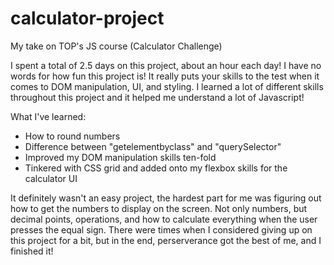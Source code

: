 # calculator-project
My take on TOP's JS course (Calculator Challenge)

I spent a total of 2.5 days on this project, about an hour each day! I have no words for how fun this project is! It really puts your skills to the test when it comes to DOM manipulation, UI, and styling. I learned a lot of different skills throughout this project and it helped me understand a lot of Javascript!

What I've learned:

- How to round numbers
- Difference between "getelementbyclass" and "querySelector"
- Improved my DOM manipulation skills ten-fold
- Tinkered with CSS grid and added onto my flexbox skills for the calculator UI

It definitely wasn't an easy project, the hardest part for me was figuring out how to get the numbers to display on the screen. Not only numbers, but decimal points, operations, and how to calculate everything when the user presses the equal sign. There were times when I considered giving up on this project for a bit, but in the end, perserverance got the best of me, and I finished it!